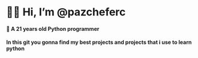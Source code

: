 <h1> 🐱‍👤 Hi, I’m @pazcheferc </h1>
<h4> 🐍 A 21 years old Python programmer </h4>
  <h4>In this git you gonna find my best projects and projects that i use to learn python</h4>
<!---
ryanctb/ryanctb is a ✨ special ✨ repository because its `README.md` (this file) appears on your GitHub profile.
You can click the Preview link to take a look at your changes.
--->
